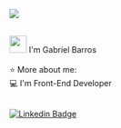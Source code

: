 <p>
  <a href="https://github.com/anuraghazra/github-readme-stats">
    <img
      align="center"
      src="https://github-readme-stats.vercel.app/api/top-langs/?username=gabriel4g&count_private=true&layout=compact&theme=dark&custom_title=Linguagens%20Mais%20Usadas"
    />
  </a>
</p>
<br>
<img src="https://media.giphy.com/media/hvRJCLFzcasrR4ia7z/giphy.gif" width="30px"> I'm Gabriel Barros<br> <br>
⭐ More about me: <br>
💻 I'm Front-End Developer <br> <br>

[![Linkedin Badge](https://img.shields.io/badge/-Instagram-purple?style=flat-square&logo=Instagram&logoColor=white&link=https://www.instagram.com/gabrielbarrozs/)](https://www.instagram.com/gabrielbarrozs/)


